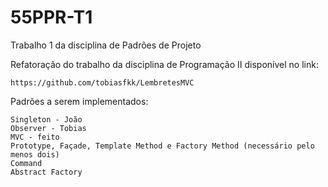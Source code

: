 # 55PPR-T1
Trabalho 1 da disciplina de Padrões de Projeto

Refatoração do trabalho da disciplina de Programação II disponível no link:  

    https://github.com/tobiasfkk/LembretesMVC

Padrões a serem implementados:

    Singleton - João
    Observer - Tobias
    MVC - feito
    Prototype, Façade, Template Method e Factory Method (necessário pelo menos dois)
    Command
    Abstract Factory
